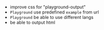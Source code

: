 - improve css for "playground-output"
- `Playground` use predefined `example` from url
- `Playground` be able to use different langs
- be able to output html
